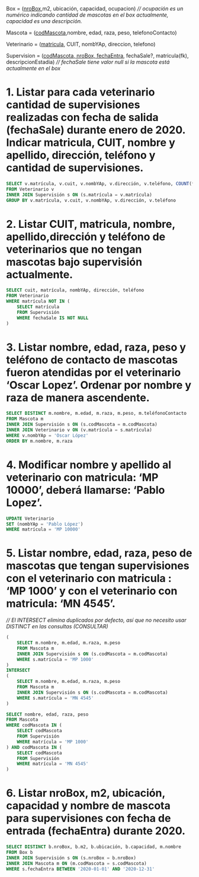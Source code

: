 Box = (<ins>nroBox</ins>,m2, ubicación, capacidad, ocupacion) *// ocupación es un numérico indicando cantidad de mascotas en el box actualmente, capacidad es una descripción.*

Mascota = (<ins>codMascota</ins>,nombre, edad, raza, peso, telefonoContacto)

Veterinario = (<ins>matricula</ins>, CUIT, nombYAp, direccion, telefono)

Supervision = (<ins>codMascota, nroBox, fechaEntra</ins>, fechaSale?, matricula(fk), descripcionEstadia) *// fechaSale tiene valor null si la mascota está actualmente en el box*

# 1. Listar para cada veterinario cantidad de supervisiones realizadas con fecha de salida (fechaSale) durante enero de 2020. Indicar matricula, CUIT, nombre y apellido, dirección, teléfono y cantidad de supervisiones.

```sql
SELECT v.matrícula, v.cuit, v.nombYAp, v.dirección, v.teléfono, COUNT(*) as cantidad
FROM Veterinario v
INNER JOIN Supervisión s ON (s.matrícula = v.matrícula)
GROUP BY v.matrícula, v.cuit, v.nombYAp, v.dirección, v.teléfono
```

# 2. Listar CUIT, matricula, nombre, apellido,dirección y teléfono de veterinarios que no tengan mascotas bajo supervisión actualmente.

```sql
SELECT cuit, matrícula, nombYAp, dirección, teléfono
FROM Veterinario
WHERE matrícula NOT IN (
    SELECT matrícula
    FROM Supervisión
    WHERE fechaSale IS NOT NULL
)
```

# 3. Listar nombre, edad, raza, peso y teléfono de contacto de mascotas fueron atendidas por el veterinario ‘Oscar Lopez’. Ordenar por nombre y raza de manera ascendente.

```sql
SELECT DISTINCT m.nombre, m.edad, m.raza, m.peso, m.teléfonoContacto
FROM Mascota m
INNER JOIN Supervisión s ON (s.codMascota = m.codMascota)
INNER JOIN Veterinario v ON (v.matrícula = s.matrícula)
WHERE v.nombYAp = 'Oscar López'
ORDER BY m.nombre, m.raza
```

# 4. Modificar nombre y apellido al veterinario con matricula: ‘MP 10000’, deberá llamarse: ‘Pablo Lopez’.

```sql
UPDATE Veterinario
SET (nombYAp = 'Pablo López')
WHERE matrícula = 'MP 10000'
```

# 5. Listar nombre, edad, raza, peso de mascotas que tengan supervisiones con el veterinario con matricula : ‘MP 1000’ y con el veterinario con matricula: ‘MN 4545’.

*// El INTERSECT elimina duplicados por defecto, así que no necesito usar DISTINCT en las consultas (CONSULTAR)*

```sql
(
    SELECT m.nombre, m.edad, m.raza, m.peso
    FROM Mascota m
    INNER JOIN Supervisión s ON (s.codMascota = m.codMascota)
    WHERE s.matrícula = 'MP 1000'
)
INTERSECT
(
    SELECT m.nombre, m.edad, m.raza, m.peso
    FROM Mascota m
    INNER JOIN Supervisión s ON (s.codMascota = m.codMascota)
    WHERE s.matrícula = 'MN 4545'
)
```

```sql
SELECT nombre, edad, raza, peso
FROM Mascota
WHERE codMascota IN (
    SELECT codMascota
    FROM Supervisión
    WHERE matrícula = 'MP 1000'
) AND codMascota IN (
    SELECT codMascota
    FROM Supervisión
    WHERE matrícula = 'MN 4545'
)
```

# 6. Listar nroBox, m2, ubicación, capacidad y nombre de mascota para supervisiones con fecha de entrada (fechaEntra) durante 2020.

```sql
SELECT DISTINCT b.nroBox, b.m2, b.ubicación, b.capacidad, m.nombre
FROM Box b
INNER JOIN Supervisión s ON (s.nroBox = b.nroBox)
INNER JOIN Mascota m ON (m.codMascota = s.codMascota)
WHERE s.fechaEntra BETWEEN '2020-01-01' AND '2020-12-31'
```